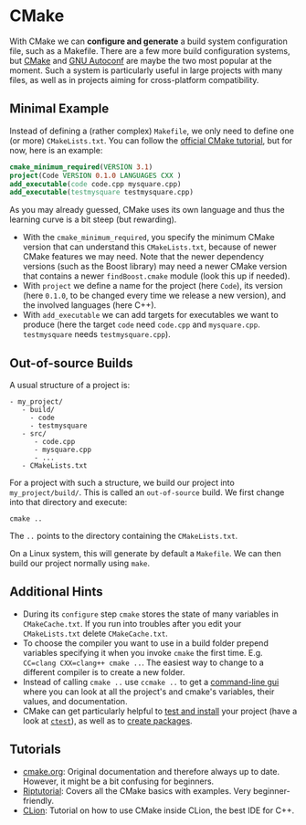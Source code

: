 # CMake

With CMake we can **configure and generate** a build system configuration file, such as a Makefile. There are a few more build configuration systems, but [CMake](https://cmake.org/) and [GNU Autoconf](https://www.gnu.org/software/autoconf/autoconf.html) are maybe the two most popular at the moment. Such a system is particularly useful in large projects with many files, as well as in projects aiming for cross-platform compatibility.

## Minimal Example

Instead of defining a (rather complex) `Makefile`, we only need to define one (or more) `CMakeLists.txt`. You can follow the [official CMake tutorial](https://cmake.org/cmake/help/latest/guide/tutorial/index.html), but for now, here is an example:

```cmake
cmake_minimum_required(VERSION 3.1)
project(Code VERSION 0.1.0 LANGUAGES CXX )
add_executable(code code.cpp mysquare.cpp)
add_executable(testmysquare testmysquare.cpp)
```

As you may already guessed, CMake uses its own language and thus the learning curve is a bit steep (but rewarding).

- With the `cmake_minimum_required`, you specify the minimum CMake version that can understand this `CMakeLists.txt`, because of newer CMake features we may need. Note that the newer dependency versions (such as the Boost library) may need a newer CMake version that contains a newer `findBoost.cmake` module (look this up if needed).
- With `project` we define a name for the project (here `Code`), its version (here `0.1.0`, to be changed every time we release a new version), and the involved languages (here C++).
- With `add_executable` we can add targets for executables we want to produce (here the target `code` need `code.cpp` and `mysquare.cpp`. `testmysquare` needs `testmysquare.cpp`).

## Out-of-source Builds

A usual structure of a project is:
```
- my_project/
   - build/
     - code
     - testmysquare
   - src/
      - code.cpp
      - mysquare.cpp
      - ...
   - CMakeLists.txt
```
For a project with such a structure, we build our project into `my_project/build/`. This is called an `out-of-source` build. We first change into that directory and execute:
```shell
cmake ..
```
The `..` points to the directory containing the `CMakeLists.txt`.

On a Linux system, this will generate by default a `Makefile`. We can then build our project normally using `make`.

## Additional Hints

- During its `configure` step `cmake` stores the state of many variables in `CMakeCache.txt`. If you run into troubles after you edit your `CMakeLists.txt` delete `CMakeCache.txt`.
- To choose the compiler you want to use in a build folder prepend variables specifying it when you invoke `cmake` the first  time. E.g. `CC=clang CXX=clang++ cmake ..`. The easiest way to change to a different compiler is to create a new folder.
- Instead of calling `cmake ..` use `ccmake ..` to get a [command-line gui](https://cmake.org/cmake/help/latest/manual/ccmake.1.html) where you can look at all the project's and cmake's variables, their values, and documentation.
- CMake can get particularly helpful to [test and install](https://cmake.org/cmake/help/latest/guide/tutorial/index.html#installing-and-testing-step-4) your project (have a look at [`ctest`](https://cmake.org/cmake/help/latest/manual/ctest.1.html)), as well as to [create packages](https://cmake.org/cmake/help/latest/guide/tutorial/index.html#packaging-debug-and-release-step-12).

## Tutorials

- [cmake.org](https://cmake.org/cmake/help/latest/guide/tutorial/index.html): Original documentation and therefore always up to date. However, it might be a bit confusing for beginners.
- [Riptutorial](https://riptutorial.com/cmake): Covers all the CMake basics with examples. Very beginner-friendly.
- [CLion](https://www.jetbrains.com/help/clion/quick-cmake-tutorial.html#lib-targets): Tutorial on how to use CMake inside CLion, the best IDE for C++.
